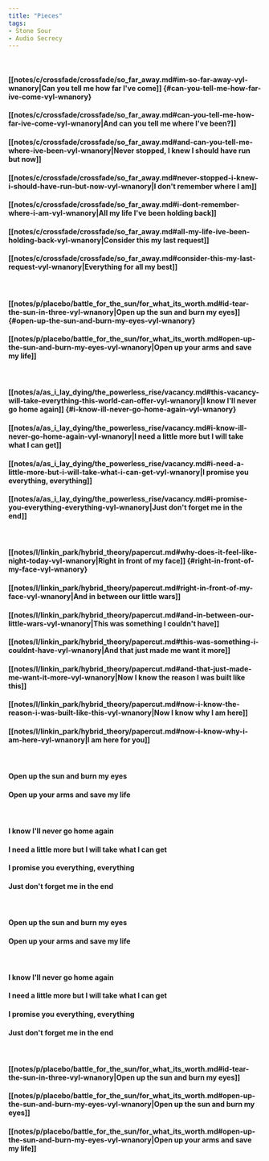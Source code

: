 ```yaml
---
title: "Pieces"
tags:
- Stone Sour
- Audio Secrecy
---
```

&nbsp;
#### [[notes/c/crossfade/crossfade/so_far_away.md#im-so-far-away-vyl-wnanory|Can you tell me how far I've come]] {#can-you-tell-me-how-far-ive-come-vyl-wnanory}
#### [[notes/c/crossfade/crossfade/so_far_away.md#can-you-tell-me-how-far-ive-come-vyl-wnanory|And can you tell me where I've been?]]
#### [[notes/c/crossfade/crossfade/so_far_away.md#and-can-you-tell-me-where-ive-been-vyl-wnanory|Never stopped, I knew I should have run but now]]
#### [[notes/c/crossfade/crossfade/so_far_away.md#never-stopped-i-knew-i-should-have-run-but-now-vyl-wnanory|I don't remember where I am]]
#### [[notes/c/crossfade/crossfade/so_far_away.md#i-dont-remember-where-i-am-vyl-wnanory|All my life I've been holding back]]
#### [[notes/c/crossfade/crossfade/so_far_away.md#all-my-life-ive-been-holding-back-vyl-wnanory|Consider this my last request]]
#### [[notes/c/crossfade/crossfade/so_far_away.md#consider-this-my-last-request-vyl-wnanory|Everything for all my best]]
&nbsp;
#### [[notes/p/placebo/battle_for_the_sun/for_what_its_worth.md#id-tear-the-sun-in-three-vyl-wnanory|Open up the sun and burn my eyes]] {#open-up-the-sun-and-burn-my-eyes-vyl-wnanory}
#### [[notes/p/placebo/battle_for_the_sun/for_what_its_worth.md#open-up-the-sun-and-burn-my-eyes-vyl-wnanory|Open up your arms and save my life]]
&nbsp;
#### [[notes/a/as_i_lay_dying/the_powerless_rise/vacancy.md#this-vacancy-will-take-everything-this-world-can-offer-vyl-wnanory|I know I'll never go home again]] {#i-know-ill-never-go-home-again-vyl-wnanory}
#### [[notes/a/as_i_lay_dying/the_powerless_rise/vacancy.md#i-know-ill-never-go-home-again-vyl-wnanory|I need a little more but I will take what I can get]]
#### [[notes/a/as_i_lay_dying/the_powerless_rise/vacancy.md#i-need-a-little-more-but-i-will-take-what-i-can-get-vyl-wnanory|I promise you everything, everything]]
#### [[notes/a/as_i_lay_dying/the_powerless_rise/vacancy.md#i-promise-you-everything-everything-vyl-wnanory|Just don't forget me in the end]]
&nbsp;
#### [[notes/l/linkin_park/hybrid_theory/papercut.md#why-does-it-feel-like-night-today-vyl-wnanory|Right in front of my face]] {#right-in-front-of-my-face-vyl-wnanory}
#### [[notes/l/linkin_park/hybrid_theory/papercut.md#right-in-front-of-my-face-vyl-wnanory|And in between our little wars]]
#### [[notes/l/linkin_park/hybrid_theory/papercut.md#and-in-between-our-little-wars-vyl-wnanory|This was something I couldn't have]]
#### [[notes/l/linkin_park/hybrid_theory/papercut.md#this-was-something-i-couldnt-have-vyl-wnanory|And that just made me want it more]]
#### [[notes/l/linkin_park/hybrid_theory/papercut.md#and-that-just-made-me-want-it-more-vyl-wnanory|Now I know the reason I was built like this]]
#### [[notes/l/linkin_park/hybrid_theory/papercut.md#now-i-know-the-reason-i-was-built-like-this-vyl-wnanory|Now I know why I am here]]
#### [[notes/l/linkin_park/hybrid_theory/papercut.md#now-i-know-why-i-am-here-vyl-wnanory|I am here for you]]
&nbsp;
#### Open up the sun and burn my eyes
#### Open up your arms and save my life
&nbsp;
#### I know I'll never go home again
#### I need a little more but I will take what I can get
#### I promise you everything, everything
#### Just don't forget me in the end
&nbsp;
#### Open up the sun and burn my eyes
#### Open up your arms and save my life
&nbsp;
#### I know I'll never go home again
#### I need a little more but I will take what I can get
#### I promise you everything, everything
#### Just don't forget me in the end
&nbsp;
#### [[notes/p/placebo/battle_for_the_sun/for_what_its_worth.md#id-tear-the-sun-in-three-vyl-wnanory|Open up the sun and burn my eyes]]
#### [[notes/p/placebo/battle_for_the_sun/for_what_its_worth.md#open-up-the-sun-and-burn-my-eyes-vyl-wnanory|Open up the sun and burn my eyes]]
#### [[notes/p/placebo/battle_for_the_sun/for_what_its_worth.md#open-up-the-sun-and-burn-my-eyes-vyl-wnanory|Open up your arms and save my life]]
